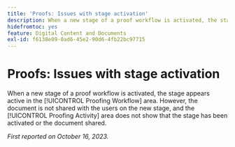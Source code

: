 ```yaml
---
title: 'Proofs: Issues with stage activation'
description: When a new stage of a proof workflow is activated, the stage appears active in the Proofing Workflow area. However, the document is not shared with the users on the new stage, and the Proofing Activity area does not show that the stage has been activated or the document shared.
hidefromtoc: yes
feature: Digital Content and Documents
exl-id: f6138e09-0ad6-45e2-90d6-4fb22bc97715
---
```

# Proofs: Issues with stage activation

When a new stage of a proof workflow is activated, the stage appears active in the [!UICONTROL Proofing Workflow] area. However, the document is not shared with the users on the new stage, and the [!UICONTROL Proofing Activity] area does not show that the stage has been activated or the document shared.

_First reported on October 16, 2023._

